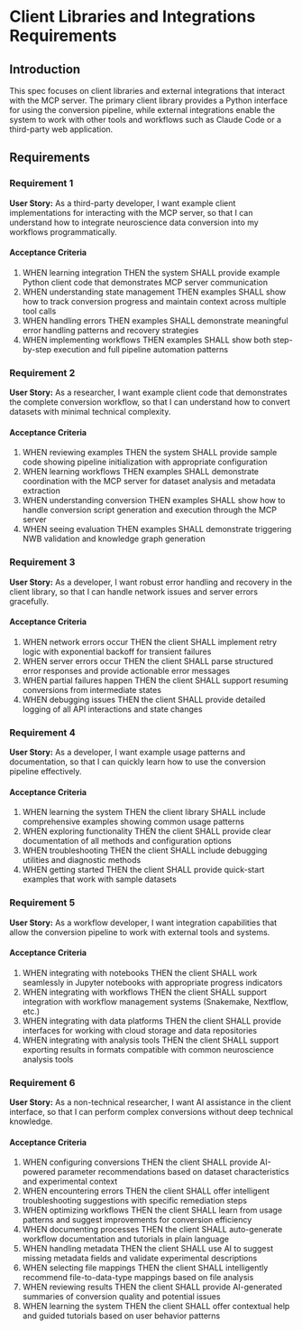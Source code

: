 # Client Libraries and Integrations Requirements

## Introduction

This spec focuses on client libraries and external integrations that interact with the MCP server. The primary client library provides a Python interface for using the conversion pipeline, while external integrations enable the system to work with other tools and workflows such as Claude Code or a third-party web application.

## Requirements

### Requirement 1

**User Story:** As a third-party developer, I want example client
implementations for interacting with the MCP server, so that I can understand
how to integrate neuroscience data conversion into my workflows
programmatically.

#### Acceptance Criteria

1. WHEN learning integration THEN the system SHALL provide example Python client
   code that demonstrates MCP server communication
2. WHEN understanding state management THEN examples SHALL show how to track
   conversion progress and maintain context across multiple tool calls
3. WHEN handling errors THEN examples SHALL demonstrate meaningful error
   handling patterns and recovery strategies
4. WHEN implementing workflows THEN examples SHALL show both step-by-step
   execution and full pipeline automation patterns

### Requirement 2

**User Story:** As a researcher, I want example client code that demonstrates
the complete conversion workflow, so that I can understand how to convert
datasets with minimal technical complexity.

#### Acceptance Criteria

1. WHEN reviewing examples THEN the system SHALL provide sample code showing
   pipeline initialization with appropriate configuration
2. WHEN learning workflows THEN examples SHALL demonstrate coordination with the
   MCP server for dataset analysis and metadata extraction
3. WHEN understanding conversion THEN examples SHALL show how to handle
   conversion script generation and execution through the MCP server
4. WHEN seeing evaluation THEN examples SHALL demonstrate triggering NWB
   validation and knowledge graph generation

### Requirement 3

**User Story:** As a developer, I want robust error handling and recovery in the
client library, so that I can handle network issues and server errors
gracefully.

#### Acceptance Criteria

1. WHEN network errors occur THEN the client SHALL implement retry logic with
   exponential backoff for transient failures
2. WHEN server errors occur THEN the client SHALL parse structured error
   responses and provide actionable error messages
3. WHEN partial failures happen THEN the client SHALL support resuming
   conversions from intermediate states
4. WHEN debugging issues THEN the client SHALL provide detailed logging of all
   API interactions and state changes

### Requirement 4

**User Story:** As a developer, I want example usage patterns and documentation,
so that I can quickly learn how to use the conversion pipeline effectively.

#### Acceptance Criteria

1. WHEN learning the system THEN the client library SHALL include comprehensive
   examples showing common usage patterns
2. WHEN exploring functionality THEN the client SHALL provide clear
   documentation of all methods and configuration options
3. WHEN troubleshooting THEN the client SHALL include debugging utilities and
   diagnostic methods
4. WHEN getting started THEN the client SHALL provide quick-start examples that
   work with sample datasets

### Requirement 5

**User Story:** As a workflow developer, I want integration capabilities that
allow the conversion pipeline to work with external tools and systems.

#### Acceptance Criteria

1. WHEN integrating with notebooks THEN the client SHALL work seamlessly in
   Jupyter notebooks with appropriate progress indicators
2. WHEN integrating with workflows THEN the client SHALL support integration
   with workflow management systems (Snakemake, Nextflow, etc.)
3. WHEN integrating with data platforms THEN the client SHALL provide interfaces
   for working with cloud storage and data repositories
4. WHEN integrating with analysis tools THEN the client SHALL support exporting
   results in formats compatible with common neuroscience analysis tools

### Requirement 6

**User Story:** As a non-technical researcher, I want AI assistance in the client interface, so that I can perform complex conversions without deep technical knowledge.

#### Acceptance Criteria

1. WHEN configuring conversions THEN the client SHALL provide AI-powered parameter recommendations based on dataset characteristics and experimental context
2. WHEN encountering errors THEN the client SHALL offer intelligent troubleshooting suggestions with specific remediation steps
3. WHEN optimizing workflows THEN the client SHALL learn from usage patterns and suggest improvements for conversion efficiency
4. WHEN documenting processes THEN the client SHALL auto-generate workflow documentation and tutorials in plain language
5. WHEN handling metadata THEN the client SHALL use AI to suggest missing metadata fields and validate experimental descriptions
6. WHEN selecting file mappings THEN the client SHALL intelligently recommend file-to-data-type mappings based on file analysis
7. WHEN reviewing results THEN the client SHALL provide AI-generated summaries of conversion quality and potential issues
8. WHEN learning the system THEN the client SHALL offer contextual help and guided tutorials based on user behavior patterns
